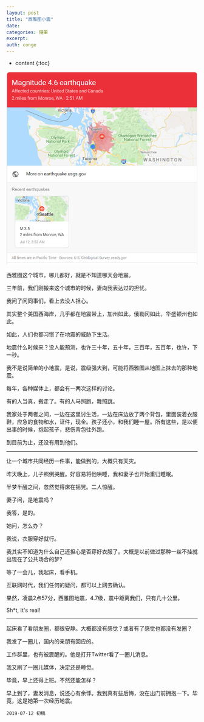 ```yaml
---
layout: post
title: "西雅图小震"
date:
categories: 隨筆
excerpt:
auth: conge
---
```

* content
{:toc}

![ ](/assets/images/隨筆/118382-325336872377d61e.png)

西雅图这个城市，哪儿都好，就是不知道哪天会地震。

三年前，我们刚搬来这个城市的时候，妻向我表达过的担忧。

我问了问同事们，看上去没人担心。

其实整个美国西海岸，几乎都在地震带上，加州如此，俄勒冈如此，华盛顿州也如此。

如此，人们也都习惯了在地震的威胁下生活。

地震什么时候来？没人能预测，也许三十年，五十年，三百年，五百年，也许，下一秒。

我不是说简单的小地震，是说，震级强大到，可能将西雅图从地图上抹去的那种地震。

每年，各种媒体上，都会有一两次这样的讨论。

有的人当真，搬走了。有的人马照跑，舞照跳。

我家处于两者之间，一边在这里讨生活，一边在床边放了两个背包，里面装着衣服鞋，应急的食物和水，证件，现金。孩子还小，和我们睡一屋。所有这些，是以便出事的时候，抱起孩子，悲伤背包往外跑。

到目前为止，还没有用到他们。

----

让一个城市共同经历一件事，能做到的，大概只有天灾。

昨天晚上，儿子照例哭醒。好容易将他哄睡，我和妻子也开始重归睡眠。

半梦半醒之间，忽然觉得床在摇晃。二人惊醒。

妻子问，是地震吗？

我答，是的。

她问，怎么办？

我说，衣服穿好就行。

我其实不知道为什么自己还担心是否穿好衣服了。大概是以前做过那种一丝不挂就出现在了公共场合的梦?

等了一会儿，我起床，看手机。

互联网时代，我们任何的疑问，都可以上网去确认。

果然，凌晨2点57分，西雅图地震，4.7级，震中距离我们，只有几十公里。

Sh*t, It's real!

----

起床看了看朋友圈，都很安静。大概都没有感觉？或者有了感觉也都没有发圈？

我发了一圈儿，国内的亲朋有回应的。

工作群里，也有被震醒的。他是打开Twitter看了一圈儿消息。

我又刷了一圈儿媒体，决定还是睡觉。

毕竟，早上还得上班。不然还能怎样？

早上到了，妻发消息，说还心有余悸。我到真有些后悔，没在出门前拥抱一下。毕竟，这是她第一次经历地震。

```
2019-07-12 初稿
```

